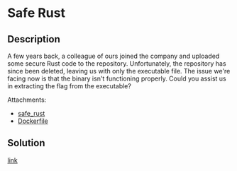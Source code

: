# Safe Rust

## Description

A few years back, a colleague of ours joined the company and uploaded some
secure Rust code to the repository. Unfortunately, the repository has since
been deleted, leaving us with only the executable file. The issue we're facing
now is that the binary isn't functioning properly. Could you assist us in
extracting the flag from the executable?

Attachments:
  * [safe_rust](materials/safe_rust)
  * [Dockerfile](materials/Dockerfile)

## Solution

[link](solution/README.md)
